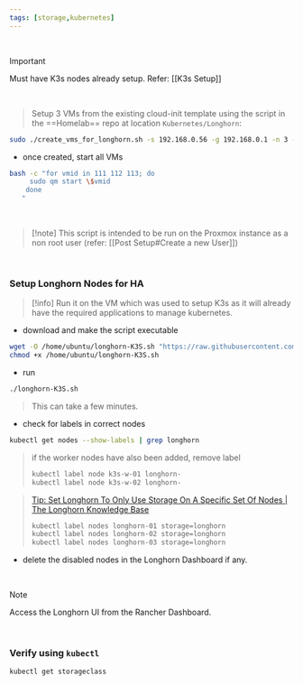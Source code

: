 ```yaml
---
tags: [storage,kubernetes]
---
```


</br>


> [!important] 
> Must have K3s nodes already setup. Refer: [[K3s Setup]]

</br>

> Setup 3 VMs from the existing cloud-init template using the script in the ==Homelab== repo at location `Kubernetes/Longhorn`:

```bash ln:False
sudo ./create_vms_for_longhorn.sh -s 192.168.0.56 -g 192.168.0.1 -n 3 -i 111
```

- once created, start all VMs
```bash ln:False
bash -c "for vmid in 111 112 113; do
     sudo qm start \$vmid
	done
   "
```

</br>

> [!note] This script is intended to be run on the Proxmox instance as a non root user (refer: [[Post Setup#Create a new User]])

</br>

### Setup Longhorn Nodes for HA

> [!info] Run it on the VM which was used to setup K3s as it will already have the required applications to manage kubernetes.

- download and make the script executable
```bash ln:False
wget -O /home/ubuntu/longhorn-K3S.sh "https://raw.githubusercontent.com/Jeswin-8801/HomeLab/refs/heads/main/Kubernetes/Longhorn/longhorn-K3S.sh"
chmod +x /home/ubuntu/longhorn-K3S.sh
```

- run
```bash ln:False
./longhorn-K3S.sh
```

> This can take a few minutes.

- check for labels in correct nodes
```bash ln:False
kubectl get nodes --show-labels | grep longhorn
```

> if the worker nodes have also been added, remove label
> ```bash ln:False
> kubectl label node k3s-w-01 longhorn-
> kubectl label node k3s-w-02 longhorn-
> ```

> [Tip: Set Longhorn To Only Use Storage On A Specific Set Of Nodes | The Longhorn Knowledge Base](https://longhorn.io/kb/tip-only-use-storage-on-a-set-of-nodes/#deploy-longhorn-components-only-on-a-specific-set-of-nodes)
> ```bash ln:False
> kubectl label nodes longhorn-01 storage=longhorn
> kubectl label nodes longhorn-02 storage=longhorn
> kubectl label nodes longhorn-03 storage=longhorn
> ```

- delete the disabled nodes in the Longhorn Dashboard if any.

</br>

> [!note] 
> Access the Longhorn UI from the Rancher Dashboard.

</br>

### Verify using `kubectl`

```bash ln:False
kubectl get storageclass
```
